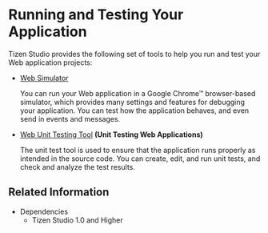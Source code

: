 # Running and Testing Your Application

Tizen Studio provides the following set of tools to help you run and test your Web application projects:

- [Web Simulator](web-simulator.md)

  You can run your Web application in a Google Chrome&trade; browser-based simulator, which provides many settings and features for debugging your application. You can test how the application behaves, and even send in events and messages.

- [Web Unit Testing Tool](web-unit-test-tool.md) **(Unit Testing Web Applications)**

  The unit test tool is used to ensure that the application runs properly as intended in the source code. You can create, edit, and run unit tests, and check and analyze the test results.


## Related Information
* Dependencies
  - Tizen Studio 1.0 and Higher

